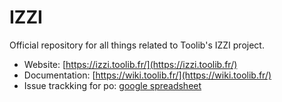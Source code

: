 # IZZI

Official repository for all things related to Toolib's IZZI project.

- Website: [https://izzi.toolib.fr/](https://izzi.toolib.fr/)
- Documentation: [https://wiki.toolib.fr/](https://wiki.toolib.fr/)
- Issue trackking for po: [google spreadsheet](https://docs.google.com/spreadsheets/d/1ngQCbKTnr0AqS5JhzVZcgs2W0vLro2slQH9Byj8WJTE/edit?gid=0#gid=0)
